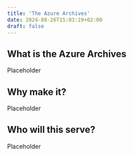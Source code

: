 ```yaml
---
title: 'The Azure Archives'
date: 2024-08-26T15:03:19+02:00
draft: false
---
```


## What is the Azure Archives
Placeholder

## Why make it?
Placeholder

## Who will this serve?
Placeholder